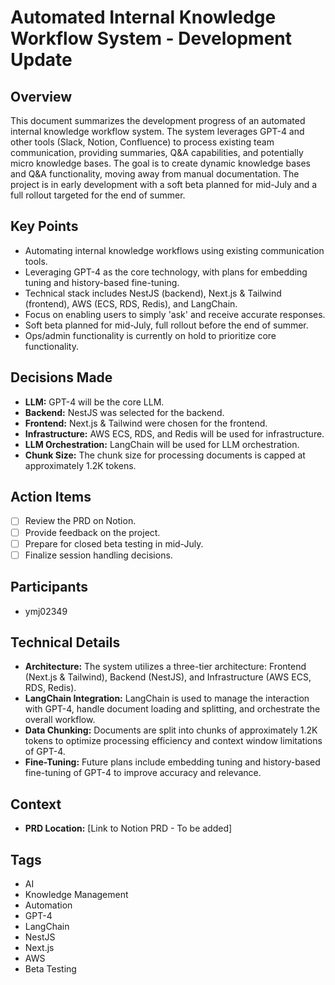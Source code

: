 # Automated Internal Knowledge Workflow System - Development Update

## Overview

This document summarizes the development progress of an automated internal knowledge workflow system. The system leverages GPT-4 and other tools (Slack, Notion, Confluence) to process existing team communication, providing summaries, Q&A capabilities, and potentially micro knowledge bases. The goal is to create dynamic knowledge bases and Q&A functionality, moving away from manual documentation. The project is in early development with a soft beta planned for mid-July and a full rollout targeted for the end of summer.

## Key Points

*   Automating internal knowledge workflows using existing communication tools.
*   Leveraging GPT-4 as the core technology, with plans for embedding tuning and history-based fine-tuning.
*   Technical stack includes NestJS (backend), Next.js & Tailwind (frontend), AWS (ECS, RDS, Redis), and LangChain.
*   Focus on enabling users to simply 'ask' and receive accurate responses.
*   Soft beta planned for mid-July, full rollout before the end of summer.
*   Ops/admin functionality is currently on hold to prioritize core functionality.

## Decisions Made

*   **LLM:** GPT-4 will be the core LLM.
*   **Backend:** NestJS was selected for the backend.
*   **Frontend:** Next.js & Tailwind were chosen for the frontend.
*   **Infrastructure:** AWS ECS, RDS, and Redis will be used for infrastructure.
*   **LLM Orchestration:** LangChain will be used for LLM orchestration.
*   **Chunk Size:** The chunk size for processing documents is capped at approximately 1.2K tokens.

## Action Items

*   [ ] Review the PRD on Notion.
*   [ ] Provide feedback on the project.
*   [ ] Prepare for closed beta testing in mid-July.
*   [ ] Finalize session handling decisions.

## Participants

*   ymj02349

## Technical Details

*   **Architecture:** The system utilizes a three-tier architecture: Frontend (Next.js & Tailwind), Backend (NestJS), and Infrastructure (AWS ECS, RDS, Redis).
*   **LangChain Integration:** LangChain is used to manage the interaction with GPT-4, handle document loading and splitting, and orchestrate the overall workflow.
*   **Data Chunking:** Documents are split into chunks of approximately 1.2K tokens to optimize processing efficiency and context window limitations of GPT-4.
*   **Fine-Tuning:** Future plans include embedding tuning and history-based fine-tuning of GPT-4 to improve accuracy and relevance.

## Context

*   **PRD Location:** [Link to Notion PRD - To be added]

## Tags

*   AI
*   Knowledge Management
*   Automation
*   GPT-4
*   LangChain
*   NestJS
*   Next.js
*   AWS
*   Beta Testing
